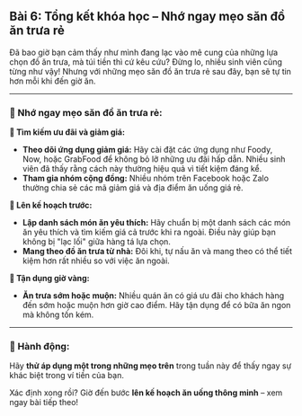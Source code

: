 ## Bài 6: Tổng kết khóa học – Nhớ ngay mẹo săn đồ ăn trưa rẻ

Đã bao giờ bạn cảm thấy như mình đang lạc vào mê cung của những lựa chọn đồ ăn trưa, mà túi tiền thì cứ kêu cứu? Đừng lo, nhiều sinh viên cũng từng như vậy! Nhưng với những mẹo săn đồ ăn trưa rẻ sau đây, bạn sẽ tự tin hơn mỗi khi đến giờ ăn.

---

### 📌 Nhớ ngay mẹo săn đồ ăn trưa rẻ:

**🔹 Tìm kiếm ưu đãi và giảm giá:**
- **Theo dõi ứng dụng giảm giá:** Hãy cài đặt các ứng dụng như Foody, Now, hoặc GrabFood để không bỏ lỡ những ưu đãi hấp dẫn. Nhiều sinh viên đã thấy rằng cách này thường hiệu quả vì tiết kiệm đáng kể.
- **Tham gia nhóm cộng đồng:** Nhiều nhóm trên Facebook hoặc Zalo thường chia sẻ các mã giảm giá và địa điểm ăn uống giá rẻ.

**🔹 Lên kế hoạch trước:**
- **Lập danh sách món ăn yêu thích:** Hãy chuẩn bị một danh sách các món ăn yêu thích và tìm kiếm giá cả trước khi ra ngoài. Điều này giúp bạn không bị "lạc lối" giữa hàng tá lựa chọn.
- **Mang theo đồ ăn trưa từ nhà:** Đôi khi, tự nấu ăn và mang theo có thể tiết kiệm hơn rất nhiều so với việc ăn ngoài.

**🔹 Tận dụng giờ vàng:**
- **Ăn trưa sớm hoặc muộn:** Nhiều quán ăn có giá ưu đãi cho khách hàng đến sớm hoặc muộn hơn giờ cao điểm. Hãy tận dụng để có bữa ăn ngon mà không tốn kém.

---

### 🚀 Hành động:

Hãy **thử áp dụng một trong những mẹo trên** trong tuần này để thấy ngay sự khác biệt trong ví tiền của bạn.

Xác định xong rồi? Giờ đến bước **lên kế hoạch ăn uống thông minh** – xem ngay bài tiếp theo!